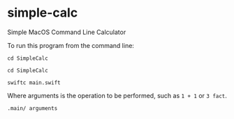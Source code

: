 # simple-calc
Simple MacOS Command Line Calculator

To run this program from the command line:

```cd SimpleCalc```

```cd SimpleCalc```

```swiftc main.swift```


Where arguments is the operation to be performed, such as ```1 + 1``` or ```3 fact```.

```.main/ arguments``` 